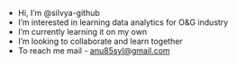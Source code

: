- Hi, I’m @silvya-github
- I’m interested in learning data analytics for O&G industry
- I’m currently learning it on my own
- I’m looking to collaborate and learn together
- To reach me mail - anu85syl@gmail.com

<!---
silvya-github/silvya-github is a ✨ special ✨ repository because its `README.md` (this file) appears on your GitHub profile.
You can click the Preview link to take a look at your changes.
--->
